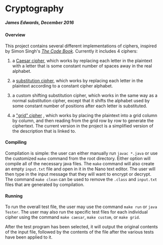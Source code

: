 # Cryptography
##### James Edwards, December 2016

#### Overview
This project contains several different implementations of ciphers, inspired by
Simon Singh's *[The Code Book](http://simonsingh.net/books/the-code-book/)*.
Currently it includes 4 ciphers:

1. a [Caesar cipher](https://en.wikipedia.org/wiki/Caesar_cipher),
which works by replacing each letter in the plaintext with a letter that is some
constant number of spaces away in the real alphabet.

2. a [substitution cipher](https://en.wikipedia.org/wiki/Substitution_cipher),
which works by replacing each letter in the plaintext according to a constant
cipher alphabet.

3. a custom shifting substitution cipher, which works in the same way as a
normal substitution cipher, except that it shifts the alphabet used by some
constant number of positions after each letter is substituted.

4. a ["grid" cipher](https://en.wikipedia.org/wiki/Transposition_cipher#Columnar_transposition)
, which works by placing the plaintext into a grid column by column, and then
reading from the grid row by row to generate the ciphertext. The current version
in the project is a simplified version of the description that is linked to.

#### Compiling

Compilation is simple: the user can either manually run `javac *.java` or use the customized `make` command from the root directory. Either option will compile all of the necessary java files. The `make` command will also create an empty `input.txt` file and open in it in the Nano text editor. The user will then type in the input message that they will want to encrypt or decrypt. The command `make clean` can be used to remove the `.class` and `input.txt` files that are generated by compilation.

#### Running

To run the overall test file, the user may use the command `make run` or `java Tester`. The user may also run the specific test files for each individual cipher using the command `make caesar`, `make custom`, or `make grid`.

After the test program has been selected, it will output the original contents of the input file, followed by the contents of the file after the various tests have been applied to it.

<!-- TODO:
  ~ add in feature for user to create cipher alphabet file
  ~ try implementing FileChooser correctly
  ~ output results to an output file, allow for clearing of input file?
  ~ Additional cipher options
  ~ Drivers for each cipher
  ~ CustomDriver - properly output invalid alphabet message
  -->
